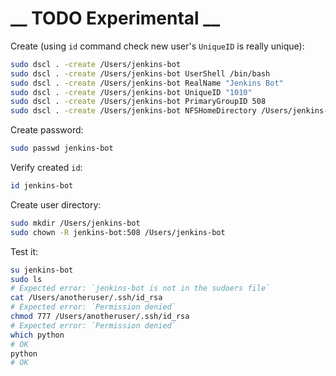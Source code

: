# __ TODO Experimental __

Create (using `id` command check new user's `UniqueID` is really unique):
```bash
sudo dscl . -create /Users/jenkins-bot
sudo dscl . -create /Users/jenkins-bot UserShell /bin/bash
sudo dscl . -create /Users/jenkins-bot RealName "Jenkins Bot"
sudo dscl . -create /Users/jenkins-bot UniqueID "1010"
sudo dscl . -create /Users/jenkins-bot PrimaryGroupID 508
sudo dscl . -create /Users/jenkins-bot NFSHomeDirectory /Users/jenkins-bot
```

Create password:
```bash
sudo passwd jenkins-bot
```

Verify created `id`:
```bash
id jenkins-bot
```

Create user directory:
```bash
sudo mkdir /Users/jenkins-bot
sudo chown -R jenkins-bot:508 /Users/jenkins-bot
```

Test it:
```bash
su jenkins-bot
sudo ls
# Expected error: `jenkins-bot is not in the sudoers file`
cat /Users/anotheruser/.ssh/id_rsa
# Expected error: `Permission denied`
chmod 777 /Users/anotheruser/.ssh/id_rsa
# Expected error: `Permission denied`
which python
# OK
python
# OK
```
